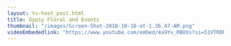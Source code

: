 ```yaml
---
layout: tv-host_post.html
title: Gypsy Floral and Events
thumbnail: "/images/Screen-Shot-2018-10-18-at-1.36.47-AM.png"
videoEmbededlink: "https://www.youtube.com/embed/4a9Yv_RBUVs?si=51VTRDbUG_5M6LlK"
---
```


